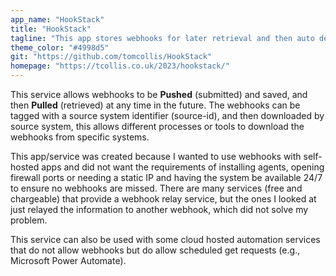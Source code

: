 ```yaml
---
app_name: "HookStack"
title: "HookStack"
tagline: "This app stores webhooks for later retrieval and then auto deletes."
theme_color: "#4998d5"
git: "https://github.com/tomcollis/HookStack"
homepage: "https://tcollis.co.uk/2023/hookstack/"
---
```


This service allows webhooks to be **Pushed** (submitted) and saved, and then **Pulled** (retrieved) at any time in the future. The webhooks can be tagged with a source system identifier (source-id), and then downloaded by source system, this allows different processes or tools to download the webhooks from specific systems.

This app/service was created because I wanted to use webhooks with self-hosted apps and did not want the requirements of installing agents, opening firewall ports or needing a static IP and having the system be available 24/7 to ensure no webhooks are missed. There are many services (free and chargeable) that provide a webhook relay service, but the ones I looked at just relayed the information to another webhook, which did not solve my problem.

This service can also be used with some cloud hosted automation services that do not allow webhooks but do allow scheduled get requests (e.g., Microsoft Power Automate).
